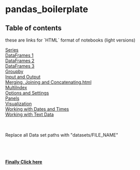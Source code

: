 # pandas_boilerplate

<h2>Table of contents</h2>
<p> these are links for `HTML` format of notebooks (light versions) </p>
<p><a href="https://srisatyalokesh.github.io/pandas_boilerplate/Series.html">Series</a> <br>
  <a href="https://srisatyalokesh.github.io/pandas_boilerplate/DataFrames1.html">DataFrames 1</a> <br>
  <a href="https://srisatyalokesh.github.io/pandas_boilerplate/DataFrames%202.html">DataFrames 2</a> <br>
  <a href="https://srisatyalokesh.github.io/pandas_boilerplate/DataFrames%203.html">DataFrames 3</a> <br>
  <a href="https://srisatyalokesh.github.io/pandas_boilerplate/Groupby.html">Groupby</a> <br>
  <a href="/Input%20and%20Output.html">Input and Output</a> <br>
  <a href="https://srisatyalokesh.github.io/pandas_boilerplate/Merging,%20Joining%20and%20Concatenating.html">Merging, Joining and Concatenating.html</a> <br>
  <a href="https://srisatyalokesh.github.io/pandas_boilerplate/MultiIndex.html">MultiIndex</a>  <br>
   <a href="https://srisatyalokesh.github.io/pandas_boilerplate/Options%20and%20Settings.html">Options and Settings</a> <br>
    <a href="https://srisatyalokesh.github.io/pandas_boilerplate/Panels.html">Panels</a> <br>
    <a href="https://srisatyalokesh.github.io/pandas_boilerplate/Visualization.html">Visualization</a> <br>
      <a href="https://srisatyalokesh.github.io/pandas_boilerplate/Working%20with%20Dates%20and%20Times.html">Working with Dates and Times</a> <br>
      <a href="https://srisatyalokesh.github.io/pandas_boilerplate/Working%20with%20Text%20Data.html">Working with Text Data</a> <br>
  <br>
  <br>
  <P> Replace all Data set paths with "datasets/FILE_NAME" </p>
 <br>
  <br>
  <a href="/"><h4>Finally Click here</h4></a> <br>
  </p>
